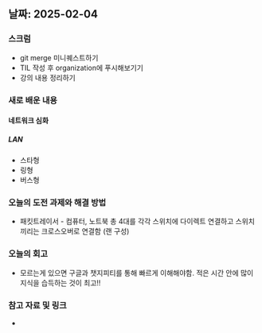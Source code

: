 ## 날짜: 2025-02-04

### 스크럼
- git merge 미니퀘스트하기
- TIL 작성 후 organization에 푸시해보기기
- 강의 내용 정리하기

### 새로 배운 내용
#### 네트워크 심화
##### LAN 
- 스타형 
- 링형
- 버스형

### 오늘의 도전 과제와 해결 방법
- 패킷트레이서 - 컴퓨터, 노트북 총 4대를 각각 스위치에 다이렉트 연결하고 스위치끼리는 크로스오버로 연결함 (랜 구성)

### 오늘의 회고
- 모르는게 있으면 구글과 챗지피티를 통해 빠르게 이해해야함. 적은 시간 안에 많이 지식을 습득하는 것이 최고!!

### 참고 자료 및 링크
- 